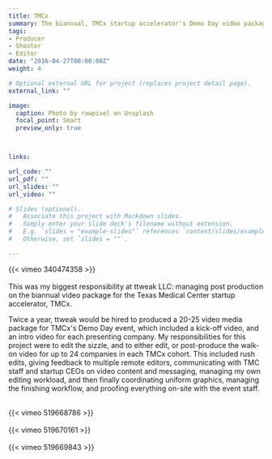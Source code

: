 ```yaml
---
title: TMCx
summary: The biannual, TMCx startup accelerator's Demo Day video package.
tags:
- Producer
- Shooter
- Editor
date: "2016-04-27T00:00:00Z"
weight: 4

# Optional external URL for project (replaces project detail page).
external_link: ""

image:
  caption: Photo by rawpixel on Unsplash
  focal_point: Smart
  preview_only: true



links:

url_code: ""
url_pdf: ""
url_slides: ""
url_video: ""

# Slides (optional).
#   Associate this project with Markdown slides.
#   Simply enter your slide deck's filename without extension.
#   E.g. `slides = "example-slides"` references `content/slides/example-slides.md`.
#   Otherwise, set `slides = ""`.

---
```


{{< vimeo 340474358 >}}
<br>
<br>
This was my biggest responsibility at ttweak LLC: managing post production on the biannual video package for the Texas Medical Center startup accelerator, TMCx. 

Twice a year, ttweak would be hired to produced a 20-25 video media package for TMCx's Demo Day event, which included a kick-off video, and an intro video for each presenting company. My responsibilities for this project were to edit the sizzle, and to either edit, or post-produce the walk-on video for up to 24 companies in each TMCx cohort. This included rush edits, giving feedback to multiple remote editors, communicating with TMC staff and startup CEOs on video content and messaging, managing my own editing workload, and then finally coordinating uniform graphics, managing the finishing workflow, and proofing everything on-site with the event staff.
<br>
<br>

{{< vimeo 519668786 >}}
<br>
<br>
{{< vimeo 519670161 >}}
<br>
<br>
{{< vimeo 519669843 >}}
<br>
<br>